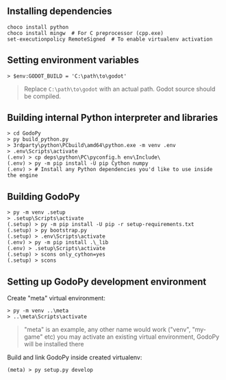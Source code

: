 ## Installing dependencies

```
choco install python
choco install mingw  # For C preprocessor (cpp.exe)
set-executionpolicy RemoteSigned  # To enable virtualenv activation
```

## Setting environment variables
```
> $env:GODOT_BUILD = 'C:\path\to\godot'
```
> Replace `C:\path\to\godot` with an actual path. Godot source should be compiled.


## Building internal Python interpreter and libraries
```
> cd GodoPy
> py build_python.py
> 3rdparty\python\PCbuild\amd64\python.exe -m venv .env
> .env\Scripts\activate
(.env) > cp deps\python\PC\pyconfig.h env\Include\
(.env) > py -m pip install -U pip Cython numpy
(.env) > # Install any Python dependencies you'd like to use inside the engine
```


## Building GodoPy
```
> py -m venv .setup
> .setup\Scripts\activate
(.setup) > py -m pip install -U pip -r setup-requirements.txt
(.setup) > py bootstrap.py
(.setup) > .env\Scripts\activate
(.env) > py -m pip install .\_lib
(.env) > .setup\Scripts\activate
(.setup) > scons only_cython=yes
(.setup) > scons
```


## Setting up GodoPy development environment

Create "meta" virtual environment:
```
> py -m venv ..\meta
> ..\meta\Scripts\activate
```
> "meta" is an example, any other name would work ("venv", "my-game" etc)
> you may activate an existing virtual environment, GodoPy will be installed there

Build and link GodoPy inside created virtualenv:
```
(meta) > py setup.py develop
```
